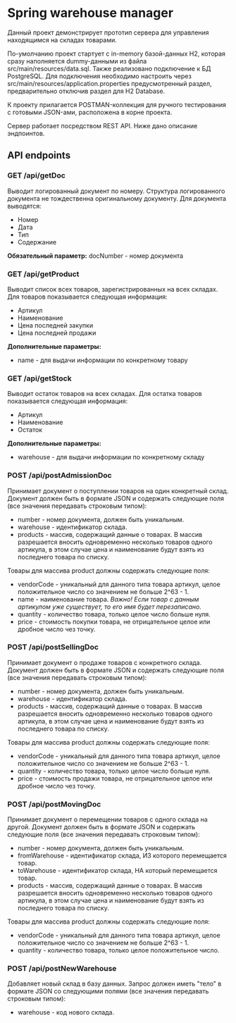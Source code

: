 # Spring warehouse manager

Данный проект демонстрирует прототип сервера для управления находящимся на складах товарами.

По-умолчанию проект стартует с in-memory базой-данных H2, которая сразу наполняется dummy-данными из файла src/main/resources/data.sql. 
Также реализовано подключение к БД PostgreSQL. Для подключения необходимо настроить через src/main/resources/application.properties предусмотренный раздел, предварительно отключив раздел для H2 Database.

К проекту прилагается POSTMAN-коллекция для ручного тестирования с готовыми JSON-ами, расположена в корне проекта.

Сервер работает посредством REST API. Ниже дано описание эндпоинтов.

## API endpoints

### GET /api/getDoc
Выводит логированный документ по номеру. Структура логированного документа не тождественна оригинальному документу.
Для документа выводятся:
* Номер
* Дата
* Тип
* Содержание

**Обязательный параметр:**
docNumber - номер документа

### GET /api/getProduct
Выводит список всех товаров, зарегистрированных на всех складах. 
Для товаров показывается следующая информация:
* Артикул
* Наименование
* Цена последней закупки
* Цена последней продажи

**Дополнительные параметры:**
* name - для выдачи информации по конкретному товару

### GET /api/getStock
Выводит остаток товаров на всех складах. 
Для остатка товаров показывается следующая информация:
* Артикул
* Наименование
* Остаток

**Дополнительные параметры:**
* warehouse - для выдачи информации по конкретному складу


### POST /api/postAdmissionDoc
Принимает документ о поступлении товаров на один конкретный склад. 
Документ должен быть в формате JSON и содержать следующие поля (все значения передавать строковым типом):
* number - номер документа, должен быть уникальным.
* warehouse - идентификатор склада.
* products - массив, содержащий данные о товарах. В массив разрешается вносить одновременно несколько товаров одного артикула, в этом случае цена и наименование будут взять из последнего товара по списку.

Товары для массива product должны содержать следующие поля:
* vendorCode - уникальный для данного типа товара артикул, целое положительное число со значением не больше 2^63 - 1.
* name - наименование товара. *Важно! Если товар с данным артикулом уже существует, то его имя будет перезаписано.*
* quantity - количество товара, только целое число больше нуля.
* price - стоимость покупки товара, не отрицательное целое или дробное число чез точку.

### POST /api/postSellingDoc
Принимает документ о продаже товаров с конкретного склада. 
Документ должен быть в формате JSON и содержать следующие поля (все значения передавать строковым типом):
* number - номер документа, должен быть уникальным.
* warehouse - идентификатор склада.
* products - массив, содержащий данные о товарах. В массив разрешается вносить одновременно несколько товаров одного артикула, в этом случае цена и наименование будут взять из последнего товара по списку.

Товары для массива product должны содержать следующие поля:
* vendorCode - уникальный для данного типа товара артикул, целое положительное число со значением не больше 2^63 - 1.
* quantity - количество товара, только целое число больше нуля.
* price - стоимость продажи товара, не отрицательное целое или дробное число чез точку.

### POST /api/postMovingDoc
Принимает документ о перемещении товаров с одного склада на другой. 
Документ должен быть в формате JSON и содержать следующие поля (все значения передавать строковым типом):
* number - номер документа, должен быть уникальным.
* fromWarehouse - идентификатор склада, ИЗ которого перемещается товар.
* toWarehouse - идентификатор склада, НА который перемещается товар.
* products - массив, содержащий данные о товарах. В массив разрешается вносить одновременно несколько товаров одного артикула, в этом случае цена и наименование будут взять из последнего товара по списку.

Товары для массива product должны содержать следующие поля:
* vendorCode - уникальный для данного типа товара артикул, целое положительное число со значением не больше 2^63 - 1.
* quantity - количество товара, только целое положительное число.

### POST /api/postNewWarehouse
Добавляет новый склад в базу данных. Запрос должен иметь "тело" в формате JSON со следующими полями (все значения передавать строковым типом):
* warehouse - код нового склада.

